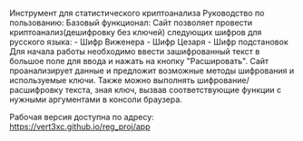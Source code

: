 Инструмент для статистического криптоанализа
Руководство по пользованию:
    Базовый функционал:
        Сайт позволяет провести криптоанализ(дешифровку без ключей) следующих шифров для русского языка:
            - Шифр Виженера
            - Шифр Цезаря
            - Шифр подстановок
        Для начала работы необходимо ввести зашифрованный текст в большое поле для ввода и нажать на кнопку "Расшировать". Сайт проанализирует данные и предложит возможные методы шифрования и используемые ключи.
        Также можно выполнять шифрование/расшифровку текста, зная ключ, вызвав соответствующие функции с нужными аргументами в консоли браузера. 

Рабочая версия доступна по адресу: https://vert3xc.github.io/reg_proj/app 